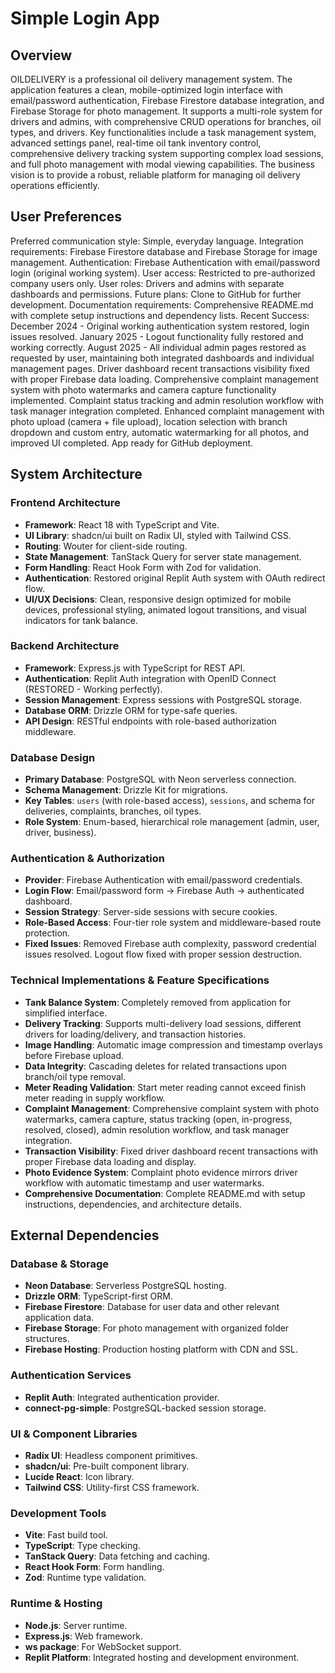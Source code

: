 # Simple Login App

## Overview

OILDELIVERY is a professional oil delivery management system. The application features a clean, mobile-optimized login interface with email/password authentication, Firebase Firestore database integration, and Firebase Storage for photo management. It supports a multi-role system for drivers and admins, with comprehensive CRUD operations for branches, oil types, and drivers. Key functionalities include a task management system, advanced settings panel, real-time oil tank inventory control, comprehensive delivery tracking system supporting complex load sessions, and full photo management with modal viewing capabilities. The business vision is to provide a robust, reliable platform for managing oil delivery operations efficiently.

## User Preferences

Preferred communication style: Simple, everyday language.
Integration requirements: Firebase Firestore database and Firebase Storage for image management.
Authentication: Firebase Authentication with email/password login (original working system).
User access: Restricted to pre-authorized company users only.
User roles: Drivers and admins with separate dashboards and permissions.
Future plans: Clone to GitHub for further development.
Documentation requirements: Comprehensive README.md with complete setup instructions and dependency lists.
Recent Success: December 2024 - Original working authentication system restored, login issues resolved. January 2025 - Logout functionality fully restored and working correctly. August 2025 - All individual admin pages restored as requested by user, maintaining both integrated dashboards and individual management pages. Driver dashboard recent transactions visibility fixed with proper Firebase data loading. Comprehensive complaint management system with photo watermarks and camera capture functionality implemented. Complaint status tracking and admin resolution workflow with task manager integration completed. Enhanced complaint management with photo upload (camera + file upload), location selection with branch dropdown and custom entry, automatic watermarking for all photos, and improved UI completed. App ready for GitHub deployment.

## System Architecture

### Frontend Architecture
- **Framework**: React 18 with TypeScript and Vite.
- **UI Library**: shadcn/ui built on Radix UI, styled with Tailwind CSS.
- **Routing**: Wouter for client-side routing.
- **State Management**: TanStack Query for server state management.
- **Form Handling**: React Hook Form with Zod for validation.
- **Authentication**: Restored original Replit Auth system with OAuth redirect flow.
- **UI/UX Decisions**: Clean, responsive design optimized for mobile devices, professional styling, animated logout transitions, and visual indicators for tank balance.

### Backend Architecture
- **Framework**: Express.js with TypeScript for REST API.
- **Authentication**: Replit Auth integration with OpenID Connect (RESTORED - Working perfectly).
- **Session Management**: Express sessions with PostgreSQL storage.
- **Database ORM**: Drizzle ORM for type-safe queries.
- **API Design**: RESTful endpoints with role-based authorization middleware.

### Database Design
- **Primary Database**: PostgreSQL with Neon serverless connection.
- **Schema Management**: Drizzle Kit for migrations.
- **Key Tables**: `users` (with role-based access), `sessions`, and schema for deliveries, complaints, branches, oil types.
- **Role System**: Enum-based, hierarchical role management (admin, user, driver, business).

### Authentication & Authorization
- **Provider**: Firebase Authentication with email/password credentials.
- **Login Flow**: Email/password form → Firebase Auth → authenticated dashboard.
- **Session Strategy**: Server-side sessions with secure cookies.
- **Role-Based Access**: Four-tier role system and middleware-based route protection.
- **Fixed Issues**: Removed Firebase auth complexity, password credential issues resolved. Logout flow fixed with proper session destruction.

### Technical Implementations & Feature Specifications
- **Tank Balance System**: Completely removed from application for simplified interface.
- **Delivery Tracking**: Supports multi-delivery load sessions, different drivers for loading/delivery, and transaction histories.
- **Image Handling**: Automatic image compression and timestamp overlays before Firebase upload.
- **Data Integrity**: Cascading deletes for related transactions upon branch/oil type removal.
- **Meter Reading Validation**: Start meter reading cannot exceed finish meter reading in supply workflow.
- **Complaint Management**: Comprehensive complaint system with photo watermarks, camera capture, status tracking (open, in-progress, resolved, closed), admin resolution workflow, and task manager integration.
- **Transaction Visibility**: Fixed driver dashboard recent transactions with proper Firebase data loading and display.
- **Photo Evidence System**: Complaint photo evidence mirrors driver workflow with automatic timestamp and user watermarks.
- **Comprehensive Documentation**: Complete README.md with setup instructions, dependencies, and architecture details.

## External Dependencies

### Database & Storage
- **Neon Database**: Serverless PostgreSQL hosting.
- **Drizzle ORM**: TypeScript-first ORM.
- **Firebase Firestore**: Database for user data and other relevant application data.
- **Firebase Storage**: For photo management with organized folder structures.
- **Firebase Hosting**: Production hosting platform with CDN and SSL.

### Authentication Services
- **Replit Auth**: Integrated authentication provider.
- **connect-pg-simple**: PostgreSQL-backed session storage.

### UI & Component Libraries
- **Radix UI**: Headless component primitives.
- **shadcn/ui**: Pre-built component library.
- **Lucide React**: Icon library.
- **Tailwind CSS**: Utility-first CSS framework.

### Development Tools
- **Vite**: Fast build tool.
- **TypeScript**: Type checking.
- **TanStack Query**: Data fetching and caching.
- **React Hook Form**: Form handling.
- **Zod**: Runtime type validation.

### Runtime & Hosting
- **Node.js**: Server runtime.
- **Express.js**: Web framework.
- **ws package**: For WebSocket support.
- **Replit Platform**: Integrated hosting and development environment.